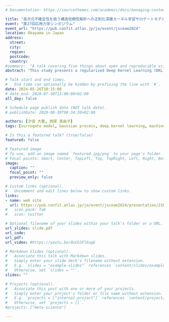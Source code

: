 ```yaml
---
# Documentation: https://sourcethemes.com/academic/docs/managing-content/

title: "高次元不確定性を扱う構造信頼性解析への正則化深層カーネル学習サロゲートモデル構築（シンポジウム講演概要）"
event: "第27回応用力学シンポジウム"
event_url: "https://pub.confit.atlas.jp/ja/event/jsceam2024"
location: Okayama in Japan
address:
  street:
  city:
  region:
  postcode:
  country:
#summary:  "A talk covering five things about open and reproducible science that every early career researcher should know. Practical tools are also covered."
abstract: "This study presents a regularized Deep Kernel Learning (DKL) model for reliability analysis with high-dimensional uncertainties. Combining Deep Learning (DL) and Gaussian Process Regression (GPR), the model leverages DL for feature extraction and GPR for predictive variance estimation. This integration addresses the curse of dimensionality by mapping high-dimensional inputs to a lower-dimensional space for GPR, enhancing regression tasks. To combat overfitting, a prevalent issue in surrogate models with limited data, the model incorporates Dropout and L2 regularization techniques, making it more robust. An verification on two case studies demonstrates that regularized DKL surpasses both non-regularized DKL and GPR in predicting failure probabilities in high-dimensional scenarios."

# Talk start and end times.
#   End time can optionally be hidden by prefixing the line with `#`.
date: 2024-05-26T10:15:00
# date_end: 2020-07-30T13:00:00+02:00
all_day: false

# Schedule page publish date (NOT talk date).
# publishDate: 2020-08-30T00:34:30+02:00

authors: [才田 大聖, 西尾 真由子]
tags: [surrogate model, Gaussian process, deep kernel learning, machine learning]

# Is this a featured talk? (true/false)
featured: false

# Featured image
# To use, add an image named `featured.jpg/png` to your page's folder. 
# Focal points: Smart, Center, TopLeft, Top, TopRight, Left, Right, BottomLeft, Bottom, BottomRight.
image:
  caption: ""
  focal_point: ""
  preview_only: false

# Custom links (optional).
#   Uncomment and edit lines below to show custom links.
links:
- name: web site
  url: https://pub.confit.atlas.jp/ja/event/jsceam2024/presentation/21001-06-06
#   icon_pack: fab
#   icon: twitter

# Optional filename of your slides within your talk's folder or a URL.
url_slides: slide.pdf
url_code:
url_pdf:
url_video: #https://youtu.be/0uCG3Fl6ugE

# Markdown Slides (optional).
#   Associate this talk with Markdown slides.
#   Simply enter your slide deck's filename without extension.
#   E.g. `slides = "example-slides"` references `content/slides/example-slides.md`.
#   Otherwise, set `slides = ""`.
slides: ""

# Projects (optional).
#   Associate this post with one or more of your projects.
#   Simply enter your project's folder or file name without extension.
#   E.g. `projects = ["internal-project"]` references `content/project/deep-learning/index.md`.
#   Otherwise, set `projects = []`.
#projects: ["meta-science"]

---
```

